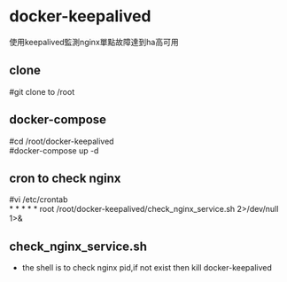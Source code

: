 # docker-keepalived
使用keepalived監測nginx單點故障達到ha高可用

## clone
#git clone to /root

## docker-compose
#cd /root/docker-keepalived  
#docker-compose up -d  

## cron to check nginx
#vi /etc/crontab  
\* * * * * root /root/docker-keepalived/check_nginx_service.sh 2>/dev/null 1>&

## check_nginx_service.sh
+ the shell is to check nginx pid,if not exist then kill docker-keepalived
